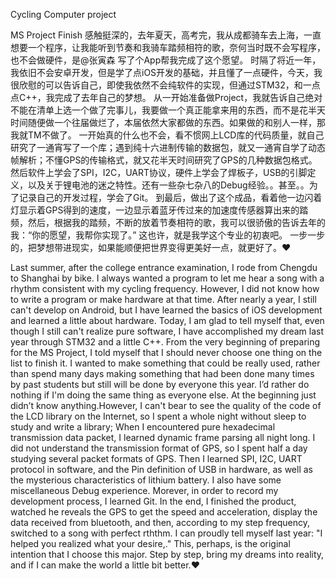Cycling Computer project

MS Project Finish
感触挺深的，去年夏天，高考完，我从成都骑车去上海，一直想要一个程序，让我能听到节奏和我骑车踏频相符的歌，奈何当时既不会写程序，也不会做硬件，是@张寅森 写了个App帮我完成了这个愿望。
时隔了将近一年，我依旧不会安卓开发，但是学了点iOS开发的基础，并且懂了一点硬件，今天，我很欣慰的可以告诉自己，即使我依然不会纯软件的实现，但通过STM32，和一点点C++，我完成了去年自己的梦想。
从一开始准备做Project，我就告诉自己绝对不能在清单上选一个做了完事儿，我要做一个真正能拿来用的东西，而不是花半天时间随便做一个往届做烂了，本届依然大家都做的东西。如果做的和别人一样，那我就TM不做了。
一开始真的什么也不会，看不惯网上LCD库的代码质量，就自己研究了一通宵写了一个库；遇到纯十六进制传输的数据包，就又一通宵自学了动态帧解析；不懂GPS的传输格式，就又花半天时间研究了GPS的几种数据包格式。然后软件上学会了SPI，I2C，UART协议，硬件上学会了焊板子，USB的引脚定义，以及关于锂电池的迷之特性。还有一些杂七杂八的Debug经验。。甚至。。为了记录自己的开发过程，学会了Git。
到最后，做出了这个成品，看着他一边闪着灯显示着GPS得到的速度，一边显示着蓝牙传过来的加速度传感器算出来的踏频，然后，根据我的踏频，不断的放着节奏相符的歌，我可以很骄傲的告诉去年的我：“你的愿望，我帮你实现了。”
这也许，就是我学这个专业的初衷吧。
一步一步的，把梦想带进现实，如果能顺便把世界变得更美好一点，就更好了。❤️

Last summer, after the college entrance examination, I rode from Chengdu to Shanghai by bike. I always wanted a program to let me hear a song with a rhythm consistent with my cycling frequency. However, I did not know how to write a program or make hardware at that time. After nearly a year, I still can't develop on Android, but I have learned the basics of iOS development and learned a little about hardware. Today, I am glad to tell myself that, even though I still can't realize pure software, I have accomplished my dream last year through STM32 and a little C++. From the very beginning of preparing for the MS Project, I told myself that I should never choose one thing on the list to finish it. I wanted to make something that could be really used, rather than spend many days making something that had been done many times by past students but still will be done by everyone this year. I’d rather do nothing if I'm doing the same thing as everyone else. At the beginning just didn’t know anything.However, I can't bear to see the quality of the code of the LCD library on the Internet, so I spent a whole night without sleep to study and write a library; When I encountered pure hexadecimal transmission data packet, I learned dynamic frame parsing all night long. I did not understand the transmission format of GPS, so I spent half a day studying several packet formats of GPS. Then I learned SPI, I2C, UART protocol in software, and the Pin definition of USB in hardware, as well as the mysterious characteristics of lithium battery. I also have some miscellaneous Debug experience. Morever, in order to record my development process, I learned Git. In the end, I finished the product, watched he reveals the GPS to get the speed and acceleration, display the data received from bluetooth, and then, according to my step frequency, switched to a song with perfect rththm. I can proudly tell myself  last year: "I helped you realized what your desire,." This, perhaps, is the original intention that I choose this major. Step by step, bring my dreams into reality, and if I can make the world a little bit better.❤️
